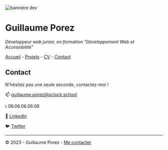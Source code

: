 ![bannière dev](https://www.michaelpage.fr/sites/michaelpage.fr/files/styles/advice_node_tablet/public/legacy/shutterstock_613463825_970x480.jpg.webp?itok=an7Ec-IU)

# Guillaume Porez

*Développeur web junior, en formation "Développement Web et Accessibilité"*

[Accueil](README.md) - [Projets](Projets.md) - [CV](CV.md) - [Contact](contact.md)

## Contact

N'hésitez pas une seule seconde, contactez-moi !

:mailbox: guillaume.porez@oclock.school

:telephone_receiver: 06.06.06.06.06

:necktie: [LinkedIn]()

:bird: [Twitter]()
__________________________________________________
© 2023 - Guillaume Porez - [Me contacter](contact.md)